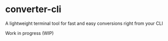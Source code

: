 # converter-cli
A lightweight terminal tool for fast and easy conversions right from your CLI

Work in progress (WIP)
